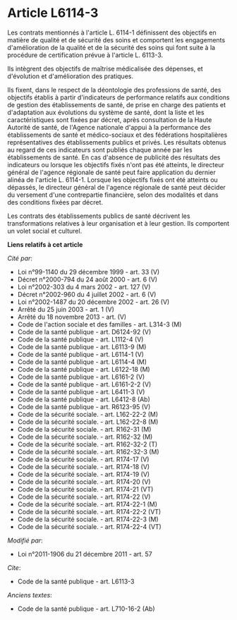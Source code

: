 # Article L6114-3

Les contrats mentionnés à l'article L. 6114-1 définissent des objectifs en matière de qualité et de sécurité des soins et
comportent les engagements d'amélioration de la qualité et de la sécurité des soins qui font suite à la procédure de
certification prévue à l'article L. 6113-3. 

Ils intègrent des objectifs de maîtrise médicalisée des dépenses, et d'évolution et d'amélioration des pratiques. 

Ils fixent, dans le respect de la déontologie des professions de santé, des objectifs établis à partir d'indicateurs de
performance relatifs aux conditions de gestion des établissements de santé, de prise en charge des patients et d'adaptation
aux évolutions du système de santé, dont la liste et les caractéristiques sont fixées par décret, après consultation de la
Haute Autorité de santé, de l'Agence nationale d'appui à la performance des établissements de santé et médico-sociaux et des
fédérations hospitalières représentatives des établissements publics et privés. Les résultats obtenus au regard de ces
indicateurs sont publiés chaque année par les établissements de santé. En cas d'absence de publicité des résultats des
indicateurs ou lorsque les objectifs fixés n'ont pas été atteints, le directeur général de l'agence régionale de santé peut
faire application du dernier alinéa de l'article L. 6114-1. Lorsque les objectifs fixés ont été atteints ou dépassés, le
directeur général de l'agence régionale de santé peut décider du versement d'une contrepartie financière, selon des modalités
et dans des conditions fixées par décret. 

Les contrats des établissements publics de santé décrivent les transformations relatives à leur organisation et à leur
gestion. Ils comportent un volet social et culturel.

**Liens relatifs à cet article**

_Cité par_:

  - Loi n°99-1140 du 29 décembre 1999 - art. 33 (V)
  - Décret n°2000-794 du 24 août 2000 - art. 6 (V)
  - Loi n°2002-303 du 4 mars 2002 - art. 127 (V)
  - Décret n°2002-960 du 4 juillet 2002 - art. 6 (V)
  - Loi n°2002-1487 du 20 décembre 2002 - art. 26 (V)
  - Arrêté du 25 juin 2003 - art. 1 (V)
  - Arrêté du 18 novembre 2013 - art. (V)
  - Code de l'action sociale et des familles - art. L314-3 (M)
  - Code de la santé publique - art. D6124-92 (V)
  - Code de la santé publique - art. L1112-4 (V)
  - Code de la santé publique - art. L6113-9 (M)
  - Code de la santé publique - art. L6114-1 (V)
  - Code de la santé publique - art. L6114-4 (M)
  - Code de la santé publique - art. L6122-18 (M)
  - Code de la santé publique - art. L6161-2 (V)
  - Code de la santé publique - art. L6161-2-2 (V)
  - Code de la santé publique - art. L6411-3 (V)
  - Code de la santé publique - art. L6412-8 (Ab)
  - Code de la santé publique - art. R6123-95 (V)
  - Code de la sécurité sociale. - art. L162-22-2 (M)
  - Code de la sécurité sociale. - art. L162-22-8 (M)
  - Code de la sécurité sociale. - art. R162-31 (M)
  - Code de la sécurité sociale. - art. R162-32 (M)
  - Code de la sécurité sociale. - art. R162-32-2 (T)
  - Code de la sécurité sociale. - art. R162-32-3 (M)
  - Code de la sécurité sociale. - art. R174-17 (V)
  - Code de la sécurité sociale. - art. R174-18 (V)
  - Code de la sécurité sociale. - art. R174-19 (V)
  - Code de la sécurité sociale. - art. R174-20 (V)
  - Code de la sécurité sociale. - art. R174-21 (VT)
  - Code de la sécurité sociale. - art. R174-22 (V)
  - Code de la sécurité sociale. - art. R174-22-1 (M)
  - Code de la sécurité sociale. - art. R174-22-2 (VT)
  - Code de la sécurité sociale. - art. R174-22-3 (M)
  - Code de la sécurité sociale. - art. R174-22-4 (VT)

_Modifié par_:

  - Loi n°2011-1906 du 21 décembre 2011 - art. 57

_Cite_:

  - Code de la santé publique - art. L6113-3

_Anciens textes_:

  - Code de la santé publique - art. L710-16-2 (Ab)

